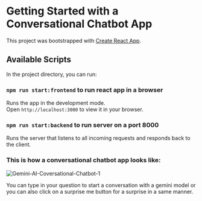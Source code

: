 # Getting Started with a Conversational Chatbot App

This project was bootstrapped with [Create React App](https://github.com/facebook/create-react-app).

## Available Scripts

In the project directory, you can run:

### `npm run start:frontend` to run react app in a browser

Runs the app in the development mode.\
Open `http://localhost:3000` to view it in your browser.

### `npm run start:backend` to run server on a port 8000
Runs the server that listens to all incoming requests and responds back to the client.

### This is how a conversational chatbot app looks like:
![Gemini-AI-Coversational-Chatbot-1](https://github.com/ankitpatel211/react-gemini-app/assets/22578263/d2e1c93a-1ebd-4ffa-a488-668f530556fd)

You can type in your question to start a conversation with a gemini model or you can also click on a surprise me button for a surprise in a same manner. 

